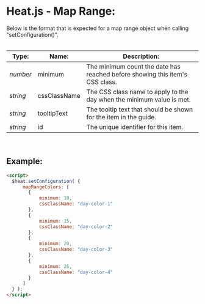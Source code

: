 # Heat.js - Map Range:

Below is the format that is expected for a map range object when calling "setConfiguration()".
<br>
<br>


| Type: | Name: | Description: |
| --- | --- | --- |
| *number* | minimum | The minimum count the date has reached before showing this item's CSS class. |
| *string* | cssClassName | The CSS class name to apply to the day when the minimum value is met. |
| *string* | tooltipText | The tooltip text that should be shown for the item in the guide. |
| *string* | id | The unique identifier for this item. |

<br>


## Example:

```markdown
<script> 
  $heat.setConfiguration( {
      mapRangeColors: [
        {
            minimum: 10,
            cssClassName: "day-color-1"
        },
        {
            minimum: 15,
            cssClassName: "day-color-2"
        },
        {
            minimum: 20,
            cssClassName: "day-color-3"
        },
        {
            minimum: 25,
            cssClassName: "day-color-4"
        }
      ]
  } );
</script>
```